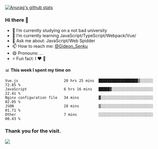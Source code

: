 [![Anurag's github stats](https://github-readme-stats.vercel.app/api?username=gideonsenku)](https://github.com/anuraghazra/github-readme-stats)
### Hi there 👋
- 🔭 I’m currently studying on a not bad university 
- 🌱 I’m currently learning JavaScript/TypeScript/Webpack/Vue/
- 💬 Ask me about: JavaScript/Web Spidder 
- 📫 How to reach me: [@Gideon_Senku](https://t.me/Gideon_Senku)
- 😄 Pronouns: ...
- ⚡ Fun fact: I ❤️ 🎵

📊 **This week I spent my time on**
<!--START_SECTION:waka-->
```text
Vue.js                     20 hrs 25 mins  ██████████████████▒░░░░░░   72.85 % 
JavaScript                 6 hrs 16 mins   █████▓░░░░░░░░░░░░░░░░░░░   22.41 % 
Nginx configuration file   34 mins         ▓░░░░░░░░░░░░░░░░░░░░░░░░   02.05 % 
JSON                       28 mins         ▒░░░░░░░░░░░░░░░░░░░░░░░░   01.71 % 
Other                      7 mins          ░░░░░░░░░░░░░░░░░░░░░░░░░   00.43 % 
```
<!--END_SECTION:waka-->


### Thank you for the visit.
![](http://profile-counter.glitch.me/gideonsenku/count.svg)
<!--
**GideonSenku/GideonSenku** is a ✨ _special_ ✨ repository because its `README.md` (this file) appears on your GitHub profile.

Here are some ideas to get you started:

- 🔭 I’m currently working on ...
- 🌱 I’m currently learning ...
- 👯 I’m looking to collaborate on ...
- 🤔 I’m looking for help with ...
- 💬 Ask me about ...
- 📫 How to reach me: ...
- 😄 Pronouns: ...
- ⚡ Fun fact: ...
-->
